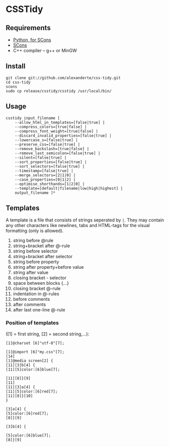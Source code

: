 # CSSTidy

## Requirements

   * [Python, for SCons](http://www.python.org/)
   * [SCons](http://www.scons.org/)
   * C++ compiler – g++ or MinGW

## Install

    git clone git://github.com/alexanderte/css-tidy.git
    cd css-tidy
    scons
    sudo cp release/csstidy/csstidy /usr/local/bin/

## Usage

    csstidy input_filename [
        --allow_html_in_templates=[false|true] |
        --compress_colors=[true|false] |
        --compress_font_weight=[true|false] |
        --discard_invalid_properties=[false|true] |
        --lowercase_s=[false|true] |
        --preserve_css=[false|true] |
        --remove_backslash=[true|false] |
        --remove_last_semicolon=[false|true] |
        --silent=[false|true] |
        --sort_properties=[false|true] |
        --sort_selectors=[false|true] |
        --timestamp=[false|true] |
        --merge_selectors=[2|1|0] |
        --case_properties=[0|1|2] |
        --optimise_shorthands=[1|2|0] |
        --template=[default|filename|low|high|highest] |
        output_filename ]*

## Templates

A template is a file that consists of strings seperated by `|`. They may contain
any other characters like newlines, tabs and HTML-tags for the visual formatting
(only <span> is allowed). 

1. string before @rule
2. string+bracket after @-rule
3. string before selector
4. string+bracket after selector
5. string before property
6. string after property+before value
7. string after value
8. closing bracket - selector
9. space between blocks {...}
10. closing bracket @-rule
11. indentation in @-rules
12. before comments
13. after comments
14. after last one-line @-rule

### Position of templates

([1] = first string, [2] = second string,...):

    [1]@charset [6]"utf-8"[7];

    [1]@import [6]"my.css"[7];
    [14]
    [1]@media screen[2] {
    [11][3]b[4] {
    [11][5]color:[6]blue[7];

    [11][8]}[9]
    [11]
    [11][3]a[4] {
    [11][5]color:[6]red[7];
    [11][8]}[10]
    }

    [3]a[4] {
    [5]color:[6]red[7];
    [8]}[9]

    [3]b[4] {

    [5]color:[6]blue[7];
    [8]}[9]
